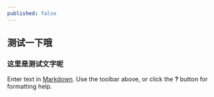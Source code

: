```yaml
---
published: false
---
```

## 测试一下哦
### 这里是测试文字呢



Enter text in [Markdown](http://daringfireball.net/projects/markdown/). Use the toolbar above, or click the **?** button for formatting help.
